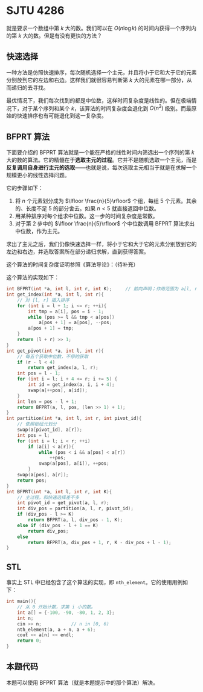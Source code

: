 # SJTU 4286
就是要求一个数组中第 $k$ 大的数。我们可以在 $O(n\log k)$ 的时间内获得一个序列内的第 $k$ 大的数。但是有没有更快的方法？

## 快速选择
一种方法是仿照快速排序，每次随机选择一个主元，并且将小于它和大于它的元素分别放到它的左边和右边。这样我们就很容易判断第 $k$ 大的元素在哪一部分，从而递归的去寻找。

最优情况下，我们每次找到的都是中位数，这样时间复杂度是线性的。但在极端情况下，对于某个序列和某个 $k$，该算法的时间复杂度会退化到 $O(n^2)$ 级别。而最原始的快速排序也有可能退化到这一复杂度。

## BFPRT 算法
下面要介绍的 BFPRT 算法就是一个能在严格的线性时间内筛选出一个序列的第 $k$ 大的数的算法。它的精髓在于**选取主元的过程**。它并不是随机选取一个主元，而是**反复调用自身进行主元的选取**——也就是说，每次选取主元相当于就是在求解一个规模更小的线性选择问题。

它的步骤如下：
1. 将 $n$ 个元素划分成为 $\lfloor \frac{n}{5}\rfloor$ 个组，每组 5 个元素。其余的、长度不足 5 的部分舍去。如果 $n<5$ 就直接返回中位数。
2. 用某种排序对每个组求中位数。这一步的时间复杂度是常数。
3. 对于第 2 步中的 $\lfloor \frac{n}{5}\rfloor$ 个中位数调用 BFPRT 算法求出中位数，作为主元。

求出了主元之后，我们仍像快速选择一样，将小于它和大于它的元素分别放到它的左边和右边，并选取答案所在部分递归求解，直到获得答案。

这个算法的时间复杂度证明参照《算法导论》：（待补充）

这个算法的实现如下：
```cpp
int BFPRT(int *a, int l, int r, int K);     // 前向声明；作用范围为 a[l, r]
int get_index(int *a, int l, int r){
    // 对 [l, r] 插入排序
    for (int i = l + 1; i <= r; ++i){
        int tmp = a[i], pos = i - 1;
        while (pos >= l && tmp < a[pos])
            a[pos + 1] = a[pos], --pos;
        a[pos + 1] = tmp;
    }
    return (l + r) >> 1;
}
int get_pivot(int *a, int l, int r){
    // 每五个获取中位数，不停的获取
    if (r - l < 4) 
        return get_index(a, l, r);
    int pos = l - 1; 
    for (int i = l; i + 4 <= r; i += 5) {
        int id = get_index(a, i, i + 4);
        swap(a[++pos], a[id]);
    }
    int len = pos - l + 1;
    return BFPRT(a, l, pos, (len >> 1) + 1);
}
int partition(int *a, int l, int r, int pivot_id){
    // 依照枢纽元划分
    swap(a[pivot_id], a[r]);
    int pos = l;
    for (int i = l; i < r; ++i)
        if (a[i] < a[r]){
            while (pos < i && a[pos] < a[r])
                ++pos;
            swap(a[pos], a[i]), ++pos;
        }
    swap(a[pos], a[r]);
    return pos;
}
int BFPRT(int *a, int l, int r, int K){
    // 主过程，和快速选择差不多
    int pivot_id = get_pivot(a, l, r);
    int div_pos = partition(a, l, r, pivot_id);
    if (div_pos - l >= K)
        return BFPRT(a, l, div_pos - 1, K);
    else if (div_pos - l + 1 == K)
        return div_pos;
    else 
        return BFPRT(a, div_pos + 1, r, K - div_pos + l - 1);
}
```

## STL
事实上 STL 中已经包含了这个算法的实现，即 `nth_element`。它的使用用例如下：

```cpp
int main(){
    // 从 0 开始计数，求第 i 小的数。
    int a[] = {-100, -90, -80, 1, 2, 3};
    int n; 
    cin >> n;           // n in [0, 6)
    nth_element(a, a + n, a + 6);
    cout << a[n] << endl;
    return 0;
}
```

## 本题代码
本题可以使用 BFPRT 算法（就是本题提示中的那个算法）解决。

```cpp

```